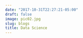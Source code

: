 ```yaml
---
date: "2017-10-31T22:27:21-05:00"
draft: false
image: pic02.jpg
slug: blogs
title: Data Science
---
```

